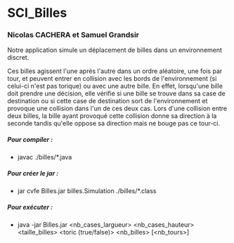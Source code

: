 # SCI_Billes
### Nicolas CACHERA et Samuel Grandsir

Notre application simule un déplacement de billes dans un environnement discret. 

Ces billes agissent l'une après l'autre dans un ordre aléatoire, une fois par tour, et peuvent entrer en collision avec les bords de l'environnement (si celui-ci n'est pas torique) ou avec une autre bille. En effet, lorsqu'une bille doit prendre une décision, elle vérifie si une bille se trouve dans sa case de destination ou si cette case de destination sort de l'environnement et provoque une collision dans l'un de ces deux cas. Lors d'une collision entre deux billes, la bille ayant provoqué cette collision donne sa direction à la seconde tandis qu'elle oppose sa direction mais ne bouge pas ce tour-ci.

##### Pour compiler :
* javac ./billes/*.java

##### Pour créer le jar :
* jar cvfe Billes.jar billes.Simulation ./billes/*.class

##### Pour exécuter :
* java -jar Billes.jar <nb_cases_largueur> <nb_cases_hauteur> <taille_billes> <toric (true/false)> <latence en ms> <nb_billes> [<nb_tours>]

